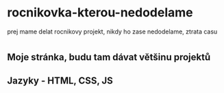 # rocnikovka-kterou-nedodelame
prej mame delat rocnikovy projekt, nikdy ho zase nedodelame, ztrata casu
# 
## Moje stránka, budu tam dávat většinu projektů
## Jazyky - HTML, CSS, JS
